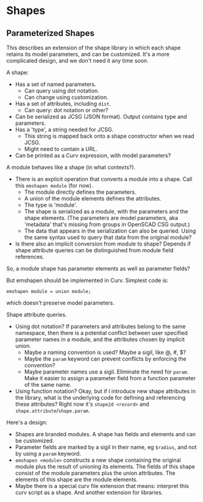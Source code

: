 # Shapes

## Parameterized Shapes
This describes an extension of the shape library in which each shape retains
its model parameters, and can be customized. It's a more complicated design,
and we don't need it any time soon.

A shape:
* Has a set of named parameters.
  * Can query using dot notation.
  * Can change using customization.
* Has a set of attributes, including `dist`.
  * Can query: dot notation or other?
* Can be serialized as JCSG (JSON format).
  Output contains type and parameters.
* Has a 'type', a string needed for JCSG.
  * This string is mapped back onto a shape constructor when we read JCSG.
  * Might need to contain a URL.
* Can be printed as a Curv expression, with model parameters?

A module behaves like a shape (in what contexts?).
* There is an explicit operation that converts a module into a shape.
  Call this `emshapen module` (for now).
  * The module directly defines the parameters.
  * A union of the module elements defines the attributes.
  * The type is 'module'.
  * The shape is serialized as a module, with the parameters and the shape
    elements. (The parameters are model parameters, aka 'metadata'
    that's missing from groups in OpenSCAD CSG output.)
  * The data that appears in the serialization can also be queried.
    Using the same syntax used to query that data from the original module?
* Is there also an implicit conversion from module to shape?
  Depends if shape attribute queries can be
  distinguished from module field references.

So, a module shape has parameter elements as well as parameter fields?

But emshapen should be implemented in Curv. Simplest code is:
```
emshapen module = union module;
```
which doesn't preserve model parameters.

Shape attribute queries.
* Using dot notation?
  If parameters and attributes belong to the same namespace, then there is a
  potential conflict between user specified parameter names in a module,
  and the attributes chosen by implicit union.
  * Maybe a naming convention is used? Maybe a sigil, like @, #, $?
  * Maybe the `param` keyword can prevent conflicts by enforcing the convention?
  * Maybe parameter names use a sigil. Eliminate the need for `param`.
    Make it easier to assign a parameter field from a function parameter of
    the same name.
* Using function notation?
  Okay, but if I introduce new shape attributes in the library, what is the
  underlying code for defining and referencing these attributes?
  Right now it's `shape2d <record>` and `shape.attribute`/`shape.param`.

Here's a design:
* Shapes are branded modules. A shape has fields and elements
  and can be customized.
* Parameter fields are marked by a sigil in their name, eg `$radius`,
  and not by using a `param` keyword.
* `emshapen <module>` constructs a new shape containing the original module
  plus the result of unioning its elements. The fields of this shape consist
  of the module parameters plus the union attributes. The elements of this
  shape are the module elements.
* Maybe there is a special curv file extension that means: interpret this curv
  script as a shape. And another extension for libraries.
